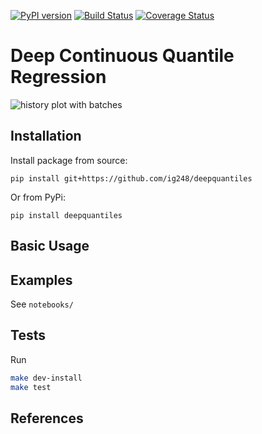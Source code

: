 [![PyPI version](https://badge.fury.io/py/deepquantiles.svg)](https://badge.fury.io/py/deepquantiles)
[![Build Status](https://travis-ci.com/ig248/deepquantiles.svg?branch=master)](https://travis-ci.com/ig248/deepquantiles)
[![Coverage Status](https://codecov.io/gh/ig248/deepquantiles/branch/master/graph/badge.svg)](https://codecov.io/gh/ig248/deepquantiles)

# Deep Continuous Quantile Regression

![history plot with batches](https://raw.githubusercontent.com/ig248/deepquantiles/master/deepquantiles.png)

## Installation
Install package from source:

```
pip install git+https://github.com/ig248/deepquantiles
```

Or from PyPi:

```
pip install deepquantiles
```

## Basic Usage

## Examples
See `notebooks/`

## Tests
Run
```bash
make dev-install
make test
```

## References
